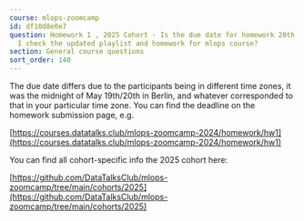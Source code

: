 ```yaml
---
course: mlops-zoomcamp
id: df10d8e0e7
question: Homework 1 , 2025 Cohort - Is the due date for homework 20th May? How do
  I check the updated playlist and homework for mlops course?
section: General course questions
sort_order: 140
---
```


The due date differs due to the participants being in different time zones, it was the midnight of May 19th/20th in Berlin, and whatever corresponded to that in your particular time zone. You can find the deadline on the homework submission page, e.g.

[https://courses.datatalks.club/mlops-zoomcamp-2024/homework/hw1](https://courses.datatalks.club/mlops-zoomcamp-2024/homework/hw1)

You can find all cohort-specific info the 2025 cohort here:

[https://github.com/DataTalksClub/mlops-zoomcamp/tree/main/cohorts/2025](https://github.com/DataTalksClub/mlops-zoomcamp/tree/main/cohorts/2025)

